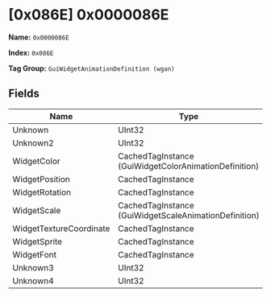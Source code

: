 # [0x086E] 0x0000086E

**Name:** ```0x0000086E```

**Index:** ```0x086E```

**Tag Group:** ```GuiWidgetAnimationDefinition (wgan)```

## Fields

Name	| Type	| Value
---	|---	|---	|
Unknown	|UInt32	|0
Unknown2	|UInt32	|0
WidgetColor	|CachedTagInstance (GuiWidgetColorAnimationDefinition)	|[[0x083E] 0x0000083E](../GuiWidgetColorAnimationDefinition/083E.md)
WidgetPosition	|CachedTagInstance	|null
WidgetRotation	|CachedTagInstance	|null
WidgetScale	|CachedTagInstance (GuiWidgetScaleAnimationDefinition)	|[[0x0872] 0x00000872](../GuiWidgetScaleAnimationDefinition/0872.md)
WidgetTextureCoordinate	|CachedTagInstance	|null
WidgetSprite	|CachedTagInstance	|null
WidgetFont	|CachedTagInstance	|null
Unknown3	|UInt32	|0
Unknown4	|UInt32	|0


